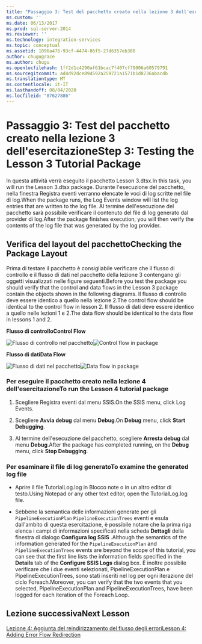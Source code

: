 ```yaml
---
title: "Passaggio 3: Test del pacchetto creato nella lezione 3 dell'esercitazione | Microsoft Docs"
ms.custom: ''
ms.date: 06/13/2017
ms.prod: sql-server-2014
ms.reviewer: ''
ms.technology: integration-services
ms.topic: conceptual
ms.assetid: 1096a476-93cf-4474-86f5-27d6357eb380
author: chugugrace
ms.author: chugu
ms.openlocfilehash: 1ff2d1c4290af61bcac7f407cf79006a60579791
ms.sourcegitcommit: ad4d92dce894592a259721a1571b1d8736abacdb
ms.translationtype: MT
ms.contentlocale: it-IT
ms.lasthandoff: 08/04/2020
ms.locfileid: "87627886"
---
```

# <a name="step-3-testing-the-lesson-3-tutorial-package"></a><span data-ttu-id="f4dc6-102">Passaggio 3: Test del pacchetto creato nella lezione 3 dell'esercitazione</span><span class="sxs-lookup"><span data-stu-id="f4dc6-102">Step 3: Testing the Lesson 3 Tutorial Package</span></span>
  <span data-ttu-id="f4dc6-103">In questa attività verrà eseguito il pacchetto Lesson 3.dtsx.</span><span class="sxs-lookup"><span data-stu-id="f4dc6-103">In this task, you will run the Lesson 3.dtsx package.</span></span> <span data-ttu-id="f4dc6-104">Durante l'esecuzione del pacchetto, nella finestra Registra eventi verranno elencate le voci di log scritte nel file di log.</span><span class="sxs-lookup"><span data-stu-id="f4dc6-104">When the package runs, the Log Events window will list the log entries that are written to the log file.</span></span> <span data-ttu-id="f4dc6-105">Al termine dell'esecuzione del pacchetto sarà possibile verificare il contenuto del file di log generato dal provider di log.</span><span class="sxs-lookup"><span data-stu-id="f4dc6-105">After the package finishes execution, you will then verify the contents of the log file that was generated by the log provider.</span></span>  
  
## <a name="checking-the-package-layout"></a><span data-ttu-id="f4dc6-106">Verifica del layout del pacchetto</span><span class="sxs-lookup"><span data-stu-id="f4dc6-106">Checking the Package Layout</span></span>  
 <span data-ttu-id="f4dc6-107">Prima di testare il pacchetto è consigliabile verificare che il flusso di controllo e il flusso di dati nel pacchetto della lezione 3 contengano gli oggetti visualizzati nelle figure seguenti.</span><span class="sxs-lookup"><span data-stu-id="f4dc6-107">Before you test the package you should verify that the control and data flows in the Lesson 3 package contain the objects shown in the following diagrams.</span></span> <span data-ttu-id="f4dc6-108">Il flusso di controllo deve essere identico a quello nella lezione 2.</span><span class="sxs-lookup"><span data-stu-id="f4dc6-108">The control flow should be identical to the control flow in lesson 2.</span></span> <span data-ttu-id="f4dc6-109">Il flusso di dati deve essere identico a quello nelle lezioni 1 e 2.</span><span class="sxs-lookup"><span data-stu-id="f4dc6-109">The data flow should be identical to the data flow in lessons 1 and 2.</span></span>  
  
 <span data-ttu-id="f4dc6-110">**Flusso di controllo**</span><span class="sxs-lookup"><span data-stu-id="f4dc6-110">**Control Flow**</span></span>  
  
 <span data-ttu-id="f4dc6-111">![Flusso di controllo nel pacchetto](../../2014/tutorials/media/task4lesson2control.gif "Flusso di controllo nel pacchetto")</span><span class="sxs-lookup"><span data-stu-id="f4dc6-111">![Control flow in package](../../2014/tutorials/media/task4lesson2control.gif "Control flow in package")</span></span>  
  
 <span data-ttu-id="f4dc6-112">**Flusso di dati**</span><span class="sxs-lookup"><span data-stu-id="f4dc6-112">**Data Flow**</span></span>  
  
 <span data-ttu-id="f4dc6-113">![Flusso di dati nel pacchetto](../../2014/tutorials/media/task9lesson1data.gif "Flusso di dati nel pacchetto")</span><span class="sxs-lookup"><span data-stu-id="f4dc6-113">![Data flow in package](../../2014/tutorials/media/task9lesson1data.gif "Data flow in package")</span></span>  
  
### <a name="to-run-the-lesson-4-tutorial-package"></a><span data-ttu-id="f4dc6-114">Per eseguire il pacchetto creato nella lezione 4 dell'esercitazione</span><span class="sxs-lookup"><span data-stu-id="f4dc6-114">To run the Lesson 4 tutorial package</span></span>  
  
1.  <span data-ttu-id="f4dc6-115">Scegliere Registra eventi dal menu SSIS.</span><span class="sxs-lookup"><span data-stu-id="f4dc6-115">On the SSIS menu, click Log Events.</span></span>  
  
2.  <span data-ttu-id="f4dc6-116">Scegliere **Avvia debug** dal menu **Debug**.</span><span class="sxs-lookup"><span data-stu-id="f4dc6-116">On **Debug** menu, click **Start Debugging**.</span></span>  
  
3.  <span data-ttu-id="f4dc6-117">Al termine dell'esecuzione del pacchetto, scegliere **Arresta debug** dal menu **Debug**.</span><span class="sxs-lookup"><span data-stu-id="f4dc6-117">After the package has completed running, on the **Debug** menu, click **Stop Debugging**.</span></span>  
  
### <a name="to-examine-the-generated-log-file"></a><span data-ttu-id="f4dc6-118">Per esaminare il file di log generato</span><span class="sxs-lookup"><span data-stu-id="f4dc6-118">To examine the generated log file</span></span>  
  
-   <span data-ttu-id="f4dc6-119">Aprire il file TutorialLog.log in Blocco note o in un altro editor di testo.</span><span class="sxs-lookup"><span data-stu-id="f4dc6-119">Using Notepad or any other text editor, open the TutorialLog.log file.</span></span>  
  
-   <span data-ttu-id="f4dc6-120">Sebbene la semantica delle informazioni generate per gli `PipelineExecutionPlan` `PipelineExecutionTrees` eventi e esula dall'ambito di questa esercitazione, è possibile notare che la prima riga elenca i campi di informazioni specificati nella scheda **Dettagli** della finestra di dialogo **Configura log SSIS** .</span><span class="sxs-lookup"><span data-stu-id="f4dc6-120">Although the semantics of the information generated for the `PipelineExecutionPlan` and `PipelineExecutionTrees` events are beyond the scope of this tutorial, you can see that the first line lists the information fields specified in the **Details** tab of the **Configure SSIS Logs** dialog box.</span></span> <span data-ttu-id="f4dc6-121">È inoltre possibile verificare che i due eventi selezionati, PipelineExecutionPlan e PipelineExecutionTrees, sono stati inseriti nel log per ogni iterazione del ciclo Foreach.</span><span class="sxs-lookup"><span data-stu-id="f4dc6-121">Moreover, you can verify that the two events that you selected, PipelineExecutionPlan and PipelineExecutionTrees, have been logged for each iteration of the Foreach Loop.</span></span>  
  
## <a name="next-lesson"></a><span data-ttu-id="f4dc6-122">Lezione successiva</span><span class="sxs-lookup"><span data-stu-id="f4dc6-122">Next Lesson</span></span>  
 [<span data-ttu-id="f4dc6-123">Lezione 4: Aggiunta del reindirizzamento del flusso degli errori</span><span class="sxs-lookup"><span data-stu-id="f4dc6-123">Lesson 4: Adding Error Flow Redirection</span></span>](../integration-services/lesson-4-add-error-flow-redirection-with-ssis.md)  
  
  
